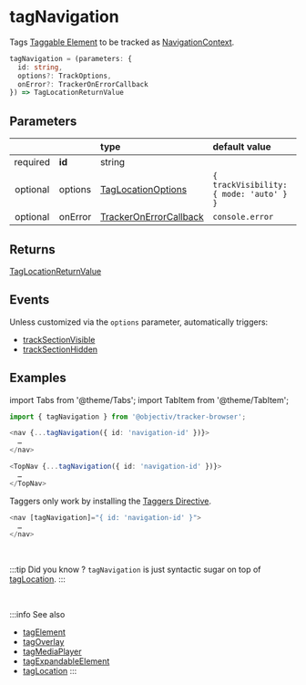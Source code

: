 # tagNavigation

Tags [Taggable Element](/tracking/core-concepts/elements.md#taggable-elements) to be tracked as [NavigationContext](/taxonomy/location-contexts/NavigationContext.md).

```typescript
tagNavigation = (parameters: {
  id: string,
  options?: TrackOptions,
  onError?: TrackerOnErrorCallback
}) => TagLocationReturnValue
```

## Parameters
|          |         | type                                                                                | default value
| :-:      | :--     | :--                                                                                 | :--           
| required | **id**  | string                                                                              |
| optional | options | [TagLocationOptions](/tracking/api-reference/general/TagLocationOptions.md)         | `{ trackVisibility: { mode: 'auto' } }`
| optional | onError | [TrackerOnErrorCallback](/tracking/api-reference/general/TrackerOnErrorCallback.md) | `console.error`

## Returns
[TagLocationReturnValue](/tracking/api-reference/general/TagLocationReturnValue.md)

## Events
Unless customized via the `options` parameter, automatically triggers:

- [trackSectionVisible](/tracking/api-reference/event-trackers/trackSectionVisible.md)
- [trackSectionHidden](/tracking/api-reference/event-trackers/trackSectionHidden.md)

## Examples

import Tabs from '@theme/Tabs';
import TabItem from '@theme/TabItem';

<Tabs>
  <TabItem value="react" label="React" default>

```typescript jsx
import { tagNavigation } from '@objectiv/tracker-browser';
```

```typescript jsx
<nav {...tagNavigation({ id: 'navigation-id' })}>
  …
</nav>
```

```typescript jsx
<TopNav {...tagNavigation({ id: 'navigation-id' })}>
  …
</TopNav>
```

  </TabItem>
  <TabItem value="angular" label="Angular">

Taggers only work by installing the [Taggers Directive](/tracking/how-to-guides/angular/getting-started.md#optional---configure-taggers-directive).

```typescript jsx
<nav [tagNavigation]="{ id: 'navigation-id' }">
  …
</nav>
```

  </TabItem>
</Tabs>

<br />

:::tip Did you know ?
`tagNavigation` is just syntactic sugar on top of [tagLocation](/tracking/api-reference/low-level/tagLocation.md).
:::

<br />


:::info See also
- [tagElement](/tracking/api-reference/location-taggers/tagNavigation.md)
- [tagOverlay](/tracking/api-reference/location-taggers/tagOverlay.md)
- [tagMediaPlayer](/tracking/api-reference/location-taggers/tagMediaPlayer.md)
- [tagExpandableElement](/tracking/api-reference/location-taggers/tagExpandableElement.md)
- [tagLocation](/tracking/api-reference/low-level/tagLocation.md)
:::

